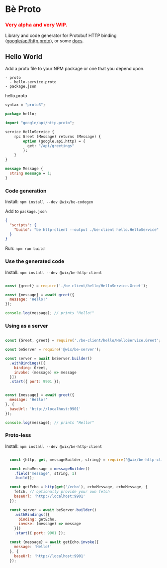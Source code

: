# Bè Proto

### <span style="color:red">Very alpha and very WIP.</span>

Library and code generator for Protobuf HTTP binding ([google/api/http.proto](https://github.com/googleapis/googleapis/blob/master/google/api/http.proto)), or some [docs](https://cloud.google.com/endpoints/docs/grpc/transcoding).


## Hello World

Add a proto file to your NPM package or one that you depend upon.

```
- proto
  - hello-service.proto
- package.json
```


hello.proto
```proto
syntax = "proto3";

package hello;

import "google/api/http.proto";

service HelloService {
    rpc Greet (Message) returns (Message) {
        option (google.api.http) = {
          get: "/api/greetings"
        };
    }
}

message Message {
  string message = 1;
}
```

### Code generation

Install: `npm install --dev @wix/be-codegen`

Add to `package.json`

```json
{
  "scripts": {
    "build": "be http-client --output ./be-client hello.HelloService"
  }
}
```

Run: `npm run build`

### Use the generated code

Install: `npm install --dev @wix/be-http-client`

```javascript

const {greet} = require('./be-client/hello/HelloService.Greet');

const {message} = await greet({
  message: 'Hello!'
});

console.log(message); // prints "Hello!"
```

### Using as a server

```javascript

const {Greet, greet} = require('./be-client/hello/HelloService.Greet';

const beServer = require('@wix/be-server');

const server = await beServer.builder()
  .withBindings([{
    binding: Greet,
    invoke: (message) => message
  }])
  .start({ port: 9901 });


const {message} = await greet({
  message: 'Hello!'
}, {
  baseUrl: 'http://localhost:9901'
});

console.log(message); // prints "Hello!"
```

### Proto-less

Install: `npm install --dev @wix/be-http-client`

```javascript

  const {http, get, messageBuilder, string} = require('@wix/be-http-client');

  const echoMessage = messageBuilder()
    .field('message', string, 1)
    .build();

  const getEcho = http(get('/echo'), echoMessage, echoMessage, {
    fetch, // optionally provide your own fetch
    baseUrl: 'http://localhost:9901'
  });

  const server = await beServer.builder()
    .withBindings([{
      binding: getEcho,
      invoke: (message) => message
    }])
    .start({ port: 9901 });

  const {message} = await getEcho.invoke({
    message: 'Hello!'
  }, {
    baseUrl: 'http://localhost:9901'
  });
```

